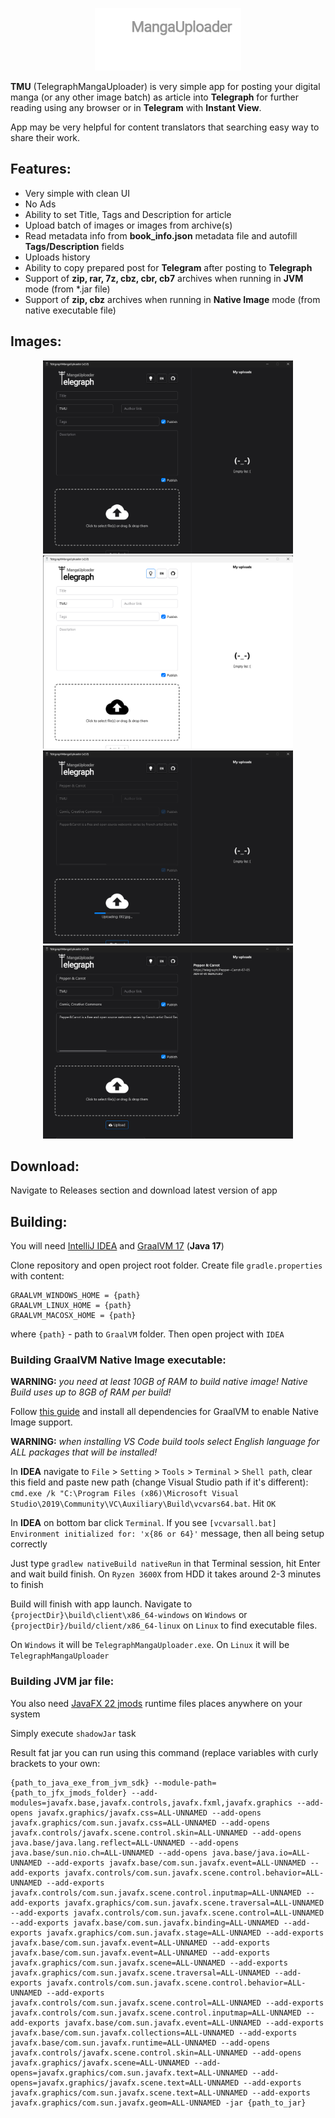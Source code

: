 <p align="center">
  <img src="images/logo.png" alt="Logo">
</p>

**TMU** (TelegraphMangaUploader) is very simple app for posting your digital manga (or any other image batch) as article into **Telegraph** for further reading using any browser or in **Telegram** with **Instant View**.

App may be very helpful for content translators that searching easy way to share their work.

## Features:
- Very simple with clean UI
- No Ads
- Ability to set Title, Tags and Description for article
- Upload batch of images or images from archive(s)
- Read metadata info from **book_info.json** metadata file and autofill **Tags/Description** fields
- Uploads history
- Ability to copy prepared post for **Telegram** after posting to **Telegraph**
- Support of **zip, rar, 7z, cbz, cbr, cb7** archives when running in **JVM** mode (from *.jar file)
- Support of **zip, cbz** archives when running in **Native Image** mode (from native executable file)

## Images:
<p align="center">
    <img src="images/1.png" width="400">
    <img src="images/2.png" width="400">
    <img src="images/3.png" width="400">
    <img src="images/4.png" width="400">
</p>

## Download:
Navigate to Releases section and download latest version of app

## Building:
You will need [IntelliJ IDEA](https://www.jetbrains.com/) and [GraalVM 17](https://www.graalvm.org/downloads/) (**Java 17**)

Clone repository and open project root folder. Create file `gradle.properties` with content:
```
GRAALVM_WINDOWS_HOME = {path}
GRAALVM_LINUX_HOME = {path}
GRAALVM_MACOSX_HOME = {path}
```
where `{path}` - path to `GraalVM` folder. Then open project with `IDEA`

### Building GraalVM Native Image executable:
**WARNING:** *you need at least 10GB of RAM to build native image! Native Build uses up to 8GB of RAM per build!*

Follow [this guide](https://www.graalvm.org/reference-manual/native-image/) and install all dependencies for GraalVM to enable Native Image support.

**WARNING:** *when installing VS Code build tools select English language for ALL packages that will be installed!*

In **IDEA** navigate to `File` > `Setting` > `Tools` > `Terminal` > `Shell path`, clear this field and paste new path (change Visual Studio path if it's different): `cmd.exe /k "C:\Program Files (x86)\Microsoft Visual Studio\2019\Community\VC\Auxiliary\Build\vcvars64.bat`. Hit `OK`

In **IDEA** on bottom bar click `Terminal`. If you see `[vcvarsall.bat] Environment initialized for: 'x{86 or 64}'` message, then all being setup correctly

Just type `gradlew nativeBuild nativeRun` in that Terminal session, hit Enter and wait build finish. On `Ryzen 3600X` from HDD it takes around 2-3 minutes to finish

Build will finish with app launch. Navigate to `{projectDir}\build\client\x86_64-windows` on `Windows` or `{projectDir}/build/client/x86_64-linux` on `Linux` to find executable files.

On `Windows` it will be `TelegraphMangaUploader.exe`.
On `Linux` it will be `TelegraphMangaUploader`

### Building JVM jar file:
You also need [JavaFX 22 jmods](https://gluonhq.com/products/javafx//) runtime files places anywhere on your system

Simply execute `shadowJar` task

Result fat jar you can run using this command (replace variables with curly brackets to your own:
```
{path_to_java_exe_from_jvm_sdk} --module-path={path_to_jfx_jmods_folder} --add-modules=javafx.base,javafx.controls,javafx.fxml,javafx.graphics --add-opens javafx.graphics/javafx.css=ALL-UNNAMED --add-opens javafx.graphics/com.sun.javafx.css=ALL-UNNAMED --add-opens javafx.controls/javafx.scene.control.skin=ALL-UNNAMED --add-opens java.base/java.lang.reflect=ALL-UNNAMED --add-opens java.base/sun.nio.ch=ALL-UNNAMED --add-opens java.base/java.io=ALL-UNNAMED --add-exports javafx.base/com.sun.javafx.event=ALL-UNNAMED --add-exports javafx.controls/com.sun.javafx.scene.control.behavior=ALL-UNNAMED --add-exports javafx.controls/com.sun.javafx.scene.control.inputmap=ALL-UNNAMED --add-exports javafx.graphics/com.sun.javafx.scene.traversal=ALL-UNNAMED --add-exports javafx.controls/com.sun.javafx.scene.control=ALL-UNNAMED --add-exports javafx.base/com.sun.javafx.binding=ALL-UNNAMED --add-exports javafx.graphics/com.sun.javafx.stage=ALL-UNNAMED --add-exports javafx.base/com.sun.javafx.event=ALL-UNNAMED --add-exports javafx.base/com.sun.javafx.event=ALL-UNNAMED --add-exports javafx.graphics/com.sun.javafx.scene=ALL-UNNAMED --add-exports javafx.graphics/com.sun.javafx.scene.traversal=ALL-UNNAMED --add-exports javafx.controls/com.sun.javafx.scene.control.behavior=ALL-UNNAMED --add-exports javafx.controls/com.sun.javafx.scene.control=ALL-UNNAMED --add-exports javafx.controls/com.sun.javafx.scene.control.inputmap=ALL-UNNAMED --add-exports javafx.base/com.sun.javafx.event=ALL-UNNAMED --add-exports javafx.base/com.sun.javafx.collections=ALL-UNNAMED --add-exports javafx.base/com.sun.javafx.runtime=ALL-UNNAMED --add-opens javafx.controls/javafx.scene.control.skin=ALL-UNNAMED --add-opens javafx.graphics/javafx.scene=ALL-UNNAMED --add-opens=javafx.graphics/com.sun.javafx.text=ALL-UNNAMED --add-opens=javafx.graphics/javafx.scene.text=ALL-UNNAMED --add-exports javafx.graphics/com.sun.javafx.scene.text=ALL-UNNAMED --add-exports javafx.graphics/com.sun.javafx.geom=ALL-UNNAMED -jar {path_to_jar}
```




